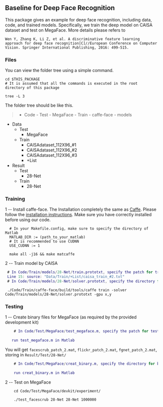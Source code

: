 ## **Baseline for Deep Face Recognition**

This package gives an example for deep face recognition, including data, code, and trained models. Specifically, we train the deep model on CAISA dataset and test on MegaFace. More details please refers to 

    Wen Y, Zhang K, Li Z, et al. A discriminative feature learning approach for deep face recognition[C]//European Conference on Computer Vision. Springer International Publishing, 2016: 499-515.



### **Files**
You can view the folder tree using a simple command.
```Shell
cd $THIS_PACKAGE
# It is assumed that all the commands is executed in the root directory of this package
 
tree -L 3
```

The folder tree should be like this.
> - Code
    - Test
        - MegaFace
    - Train
        - caffe-face
        - models
- Data
    - Test
        - MegaFace
    - Train
        - CAISAdataset_112X96_#1
        - CAISAdataset_112X96_#2
        - CAISAdataset_112X96_#3
        - +List
- Result
    - Test
        - 28-Net
    - Train
        - 28-Net
### **Training**
1 -- Install caffe-face. The Installation completely the same as [Caffe](http://caffe.berkeleyvision.org/). Please follow the [installation instructions](http://caffe.berkeleyvision.org/installation.html). Make sure you have correctly installed before using our code. 

``` Shell
  # In your Makefile.config, make sure to specify the directory of Matlab
  MATLAB_DIR := (path_to_your_matlab)
  # It is recommended to use CUDNN
  USE_CUDNN := 1
```
```Shell
  make all -j16 && make matcaffe
```

2 -- Train model by CAISA

```Matlab
 # In Code/Train/models/28-Net/train.prototxt, specify the patch for training. (default: CAISA, patch 2)
 Line 15: source: "Data/Train/+List/caisa_train_#2.txt"
 # In Code/Train/models/28-Net/solver.prototxt, specify the directory for storing models. (default: Result/Train/28-Net/)
```
``` Shell
 ./Code/Train/caffe-face/build/tools/caffe train -solver Code/Train/models/28-Net/solver.prototxt -gpu x,y
```
 
### **Testing**

1 -- Create binary files for MegaFace (as required by the provided development kit)
```Matlab
    # In Code/Test/MegaFace/test_megaface.m, specify the patch for testing, project name, model, weights.
   
   run test_megaface.m in Matlab
```
   You will get `facescrub_patch_2.mat`, `flickr_patch_2.mat`, `fgnet_patch_2.mat`, storing in `Result/Test/28-Net/`
   
```Matlab
    # In Code/Test/MegaFace/creat_binary.m, specify the directory for binary files, project name, selected features. 
    
    run creat_binary.m in Matlab
```
2 -- Test on MegaFace
```Shell
    cd Code/Test/MegaFace/devkit/experiment/ 
    
    ./test_facescrub 28-Net 28-Net 1000000
```
